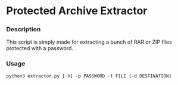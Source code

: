 # Protected Archive Extractor

### Description
This script is simply made for extracting a bunch of RAR or ZIP files protected with a password. 

### Usage
```python
python3 extractor.py [-h] -p PASSWORD -f FILE [-d DESTINATION]
```

